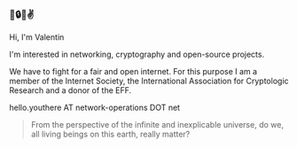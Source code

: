 <!--
Valentin Binotto
From the perspective of the infinite and inexplicable universe, do we, all living beings on this earth, really matter?
I don't think so.
-->
### 🙏🔒🍣✌️

Hi, I'm Valentin 

I'm interested in networking, cryptography and open-source projects.

We have to fight for a fair and open internet. For this purpose I am a member of the Internet Society, the International Association for Cryptologic Research and a donor of the EFF.

hello.youthere AT network-operations DOT net


 > From the perspective of the infinite and inexplicable universe, do we, all living beings on this earth, really matter?
